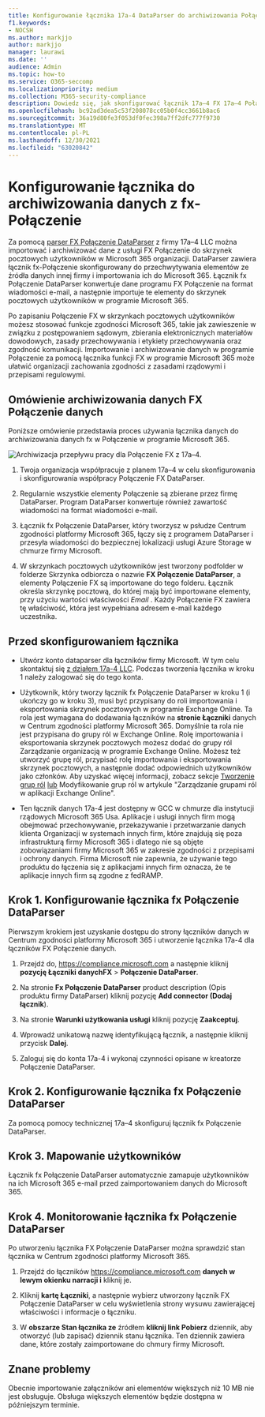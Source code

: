 ```yaml
---
title: Konfigurowanie łącznika 17a-4 DataParser do archiwizowania Połączenie danych w programie Microsoft 365
f1.keywords:
- NOCSH
ms.author: markjjo
author: markjjo
manager: laurawi
ms.date: ''
audience: Admin
ms.topic: how-to
ms.service: O365-seccomp
ms.localizationpriority: medium
ms.collection: M365-security-compliance
description: Dowiedz się, jak skonfigurować łącznik 17a–4 FX 17a–4 Połączenie DataParser do importowania i archiwizowania danych Połączenie w programie Microsoft 365.
ms.openlocfilehash: bc92ad3dea5c53f208078cc05b0f4cc3661b8ac6
ms.sourcegitcommit: 36a19d80fe3f053df0fec398a7ff2dfc777f9730
ms.translationtype: MT
ms.contentlocale: pl-PL
ms.lasthandoff: 12/30/2021
ms.locfileid: "63020842"
---
```

# <a name="set-up-a-connector-to-archive-data-from-fx-connect"></a>Konfigurowanie łącznika do archiwizowania danych z fx-Połączenie

Za pomocą [parser FX Połączenie DataParser](https://www.17a-4.com/dataparser-roadmap/) z firmy 17a–4 LLC można importować i archiwizować dane z usługi FX Połączenie do skrzynek pocztowych użytkowników w Microsoft 365 organizacji. DataParser zawiera łącznik fx-Połączenie skonfigurowany do przechwytywania elementów ze źródła danych innej firmy i importowania ich do Microsoft 365. Łącznik fx Połączenie DataParser konwertuje dane programu FX Połączenie na format wiadomości e-mail, a następnie importuje te elementy do skrzynek pocztowych użytkowników w programie Microsoft 365.

Po zapisaniu Połączenie FX w skrzynkach pocztowych użytkowników możesz stosować funkcje zgodności Microsoft 365, takie jak zawieszenie w związku z postępowaniem sądowym, zbierania elektronicznych materiałów dowodowych, zasady przechowywania i etykiety przechowywania oraz zgodność komunikacji. Importowanie i archiwizowanie danych w programie Połączenie za pomocą łącznika funkcji FX w programie Microsoft 365 może ułatwić organizacji zachowania zgodności z zasadami rządowymi i przepisami regulowymi.

## <a name="overview-of-archiving-fx-connect-data"></a>Omówienie archiwizowania danych FX Połączenie danych

Poniższe omówienie przedstawia proces używania łącznika danych do archiwizowania danych fx w Połączenie w programie Microsoft 365.

![Archiwizacja przepływu pracy dla Połączenie FX z 17a–4.](../media/FXConnectDataParserConnectorWorkflow.png)

1. Twoja organizacja współpracuje z planem 17a–4 w celu skonfigurowania i skonfigurowania współpracy Połączenie FX DataParser.

2. Regularnie wszystkie elementy Połączenie są zbierane przez firmę DataParser. Program DataParser konwertuje również zawartość wiadomości na format wiadomości e-mail.

3. Łącznik fx Połączenie DataParser, który tworzysz w psłudze Centrum zgodności platformy Microsoft 365, łączy się z programem DataParser i przesyła wiadomości do bezpiecznej lokalizacji usługi Azure Storage w chmurze firmy Microsoft.

4. W skrzynkach pocztowych użytkowników jest tworzony podfolder w folderze Skrzynka odbiorcza o nazwie **FX Połączenie DataParser**, a elementy Połączenie FX są importowane do tego folderu. Łącznik określa skrzynkę pocztową, do której mają być importowane elementy, przy użyciu wartości właściwości *Email* . Każdy Połączenie FX zawiera tę właściwość, która jest wypełniana adresem e-mail każdego uczestnika.

## <a name="before-you-set-up-a-connector"></a>Przed skonfigurowaniem łącznika

- Utwórz konto dataparser dla łączników firmy Microsoft. W tym celu skontaktuj się [z działem 17a-4 LLC](https://www.17a-4.com/contact/). Podczas tworzenia łącznika w kroku 1 należy zalogować się do tego konta.

- Użytkownik, który tworzy łącznik fx Połączenie DataParser w kroku 1 (i ukończy go w kroku 3), musi być przypisany do roli importowania i eksportowania skrzynek pocztowych w programie Exchange Online. Ta rola jest wymagana do dodawania łączników na **stronie Łączniki** danych w Centrum zgodności platformy Microsoft 365. Domyślnie ta rola nie jest przypisana do grupy ról w Exchange Online. Rolę importowania i eksportowania skrzynek pocztowych możesz dodać do grupy ról Zarządzanie organizacją w programie Exchange Online. Możesz też utworzyć grupę ról, przypisać rolę importowania i eksportowania skrzynek pocztowych, a następnie dodać odpowiednich użytkowników jako członków. Aby uzyskać więcej informacji, zobacz sekcje [Tworzenie grup ról](/Exchange/permissions-exo/role-groups#create-role-groups) [lub](/Exchange/permissions-exo/role-groups#modify-role-groups) Modyfikowanie grup ról w artykule "Zarządzanie grupami ról w aplikacji Exchange Online".

- Ten łącznik danych 17a-4 jest dostępny w GCC w chmurze dla instytucji rządowych Microsoft 365 Usa. Aplikacje i usługi innych firm mogą obejmować przechowywanie, przekazywanie i przetwarzanie danych klienta Organizacji w systemach innych firm, które znajdują się poza infrastrukturą firmy Microsoft 365 i dlatego nie są objęte zobowiązaniami firmy Microsoft 365 w zakresie zgodności z przepisami i ochrony danych. Firma Microsoft nie zapewnia, że używanie tego produktu do łączenia się z aplikacjami innych firm oznacza, że te aplikacje innych firm są zgodne z fedRAMP.

## <a name="step-1-set-up-a-fx-connect-dataparser-connector"></a>Krok 1. Konfigurowanie łącznika fx Połączenie DataParser

Pierwszym krokiem jest uzyskanie dostępu do strony łączników danych w Centrum zgodności platformy Microsoft 365 i utworzenie łącznika 17a-4 dla łączników FX Połączenie danych.

1. Przejdź do, <https://compliance.microsoft.com> a następnie kliknij **pozycję Łączniki danychFX** >  **Połączenie DataParser**.

2. Na stronie **Fx Połączenie DataParser** product description (Opis produktu firmy DataParser) kliknij pozycję **Add connector (Dodaj łącznik**).

3. Na stronie **Warunki użytkowania usługi** kliknij pozycję **Zaakceptuj**.

4. Wprowadź unikatową nazwę identyfikującą łącznik, a następnie kliknij przycisk **Dalej**.

5. Zaloguj się do konta 17a-4 i wykonaj czynności opisane w kreatorze Połączenie DataParser.

## <a name="step-2-configure-the-fx-connect-dataparser-connector"></a>Krok 2. Konfigurowanie łącznika fx Połączenie DataParser

Za pomocą pomocy technicznej 17a–4 skonfiguruj łącznik fx Połączenie DataParser.

## <a name="step-3-map-users"></a>Krok 3. Mapowanie użytkowników

Łącznik fx Połączenie DataParser automatycznie zamapuje użytkowników na ich Microsoft 365 e-mail przed zaimportowaniem danych do Microsoft 365.

## <a name="step-4-monitor-the-fx-connect-dataparser-connector"></a>Krok 4. Monitorowanie łącznika fx Połączenie DataParser

Po utworzeniu łącznika FX Połączenie DataParser można sprawdzić stan łącznika w Centrum zgodności platformy Microsoft 365.

1. Przejdź do łączników <https://compliance.microsoft.com> **danych w lewym okienku narracji i** kliknij je.

2. Kliknij **kartę Łączniki**, a następnie wybierz utworzony łącznik FX Połączenie DataParser w celu wyświetlenia strony wysuwu zawierającej właściwości i informacje o łączniku.

3. W **obszarze Stan łącznika ze** źródłem **kliknij link Pobierz** dziennik, aby otworzyć (lub zapisać) dziennik stanu łącznika. Ten dziennik zawiera dane, które zostały zaimportowane do chmury firmy Microsoft.

## <a name="known-issues"></a>Znane problemy

Obecnie importowanie załączników ani elementów większych niż 10 MB nie jest obsługuje. Obsługa większych elementów będzie dostępna w późniejszym terminie.
